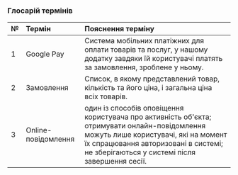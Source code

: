 ### Глосарій термінів

|№|	Термін|	Пояснення терміну
|:-     |:-         |:- |
|1|	Google Pay|Система мобільних платіжних для оплати товарів та послуг, у нашому додатку завдяки їй користувачі платять за замовлення, зроблене у ньому.
|2|	Замовлення|Список, в якому представлений товар, кількість та його ціна, і загальна ціна всіх товарів.
|3|Online-повідомлення|один із способів оповіщення користувача про активність об'єкта; отримувати онлайн-повідомлення можуть лише користувачі, які на момент їх спрацювання авторизовані в системі; не зберігаються у системі після завершення сесії.
